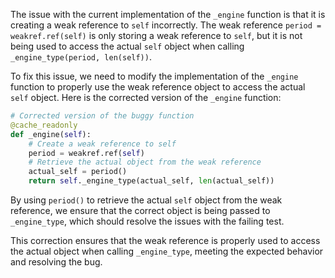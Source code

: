 The issue with the current implementation of the `_engine` function is that it is creating a weak reference to `self` incorrectly. The weak reference `period = weakref.ref(self)` is only storing a weak reference to `self`, but it is not being used to access the actual `self` object when calling `_engine_type(period, len(self))`.

To fix this issue, we need to modify the implementation of the `_engine` function to properly use the weak reference object to access the actual `self` object. Here is the corrected version of the `_engine` function:

```python
# Corrected version of the buggy function
@cache_readonly
def _engine(self):
    # Create a weak reference to self
    period = weakref.ref(self)
    # Retrieve the actual object from the weak reference
    actual_self = period()
    return self._engine_type(actual_self, len(actual_self))
```

By using `period()` to retrieve the actual `self` object from the weak reference, we ensure that the correct object is being passed to `_engine_type`, which should resolve the issues with the failing test.

This correction ensures that the weak reference is properly used to access the actual object when calling `_engine_type`, meeting the expected behavior and resolving the bug.